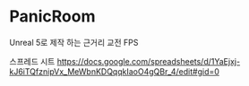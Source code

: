 # PanicRoom
Unreal 5로 제작 하는 근거리 교전 FPS

스프레드 시트
https://docs.google.com/spreadsheets/d/1YaEjxj-kJ6iTQfznipVx_MeWbnKDQqqkIaoO4gQBr_4/edit#gid=0
